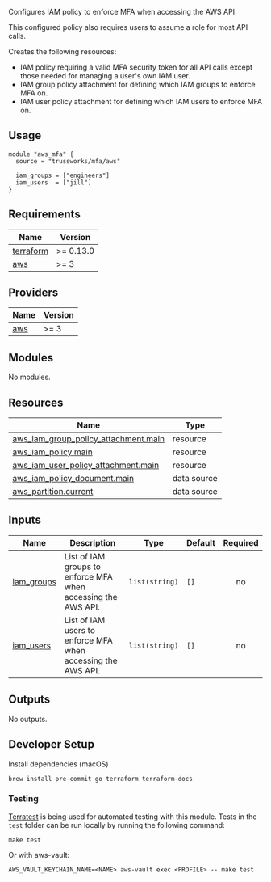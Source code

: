 <!-- BEGINNING OF PRE-COMMIT-TERRAFORM DOCS HOOK -->
Configures IAM policy to enforce MFA when accessing the AWS API.

This configured policy also requires users to assume a role for most API calls.

Creates the following resources:

* IAM policy requiring a valid MFA security token for all API calls except those needed for managing a user's own IAM user.
* IAM group policy attachment for defining which IAM groups to enforce MFA on.
* IAM user policy attachment for defining which IAM users to enforce MFA on.

## Usage

```hcl
module "aws_mfa" {
  source = "trussworks/mfa/aws"

  iam_groups = ["engineers"]
  iam_users  = ["jill"]
}
```

## Requirements

| Name | Version |
|------|---------|
| <a name="requirement_terraform"></a> [terraform](#requirement\_terraform) | >= 0.13.0 |
| <a name="requirement_aws"></a> [aws](#requirement\_aws) | >= 3 |

## Providers

| Name | Version |
|------|---------|
| <a name="provider_aws"></a> [aws](#provider\_aws) | >= 3 |

## Modules

No modules.

## Resources

| Name | Type |
|------|------|
| [aws_iam_group_policy_attachment.main](https://registry.terraform.io/providers/hashicorp/aws/latest/docs/resources/iam_group_policy_attachment) | resource |
| [aws_iam_policy.main](https://registry.terraform.io/providers/hashicorp/aws/latest/docs/resources/iam_policy) | resource |
| [aws_iam_user_policy_attachment.main](https://registry.terraform.io/providers/hashicorp/aws/latest/docs/resources/iam_user_policy_attachment) | resource |
| [aws_iam_policy_document.main](https://registry.terraform.io/providers/hashicorp/aws/latest/docs/data-sources/iam_policy_document) | data source |
| [aws_partition.current](https://registry.terraform.io/providers/hashicorp/aws/latest/docs/data-sources/partition) | data source |

## Inputs

| Name | Description | Type | Default | Required |
|------|-------------|------|---------|:--------:|
| <a name="input_iam_groups"></a> [iam\_groups](#input\_iam\_groups) | List of IAM groups to enforce MFA when accessing the AWS API. | `list(string)` | `[]` | no |
| <a name="input_iam_users"></a> [iam\_users](#input\_iam\_users) | List of IAM users to enforce MFA when accessing the AWS API. | `list(string)` | `[]` | no |

## Outputs

No outputs.
<!-- END OF PRE-COMMIT-TERRAFORM DOCS HOOK -->

## Developer Setup

Install dependencies (macOS)

```shell
brew install pre-commit go terraform terraform-docs
```

### Testing

[Terratest](https://github.com/gruntwork-io/terratest) is being used for
automated testing with this module. Tests in the `test` folder can be run
locally by running the following command:

```text
make test
```

Or with aws-vault:

```text
AWS_VAULT_KEYCHAIN_NAME=<NAME> aws-vault exec <PROFILE> -- make test
```
